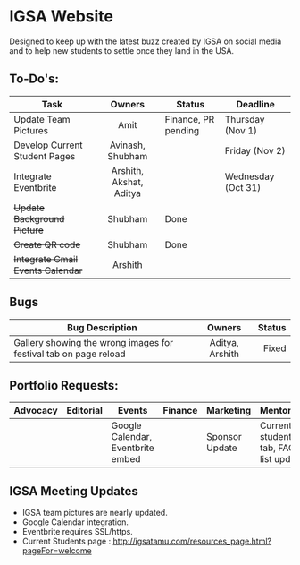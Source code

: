 # IGSA Website

Designed to keep up with the latest buzz created by IGSA on social media and to help new students to settle once they land in the USA.

## To-Do's:

|Task |Owners| Status|Deadline |
|---- |:-----:|------|-----|
|Update Team Pictures| Amit | Finance, PR pending|Thursday (Nov 1)|
|Develop Current Student Pages | Avinash, Shubham| |Friday (Nov 2)|
|Integrate Eventbrite | Arshith, Akshat, Aditya| |Wednesday (Oct 31)|
|~~Update Background Picture~~ | Shubham |Done ||
|~~Create QR code~~ | Shubham | Done ||
|~~Integrate Gmail Events Calendar~~ | Arshith| ||

## Bugs
|Bug Description| Owners| Status|
|---- |:-----:|------:|
|Gallery showing the wrong images for festival tab on page reload | Aditya, Arshith| Fixed |


## Portfolio Requests:

|Advocacy |Editorial | Events| Finance |Marketing | Mentoring| Networking| PR|
|-------|--------|------|-------|--------|---------|---------|---|
|         |          |Google Calendar, Eventbrite embed|         |Sponsor Update|Current students tab, FAQ list update|Q&A Section|     |


## IGSA Meeting Updates

* IGSA team pictures are nearly updated.
* Google Calendar integration.
* Eventbrite requires SSL/https.
* Current Students page : http://igsatamu.com/resources_page.html?pageFor=welcome

